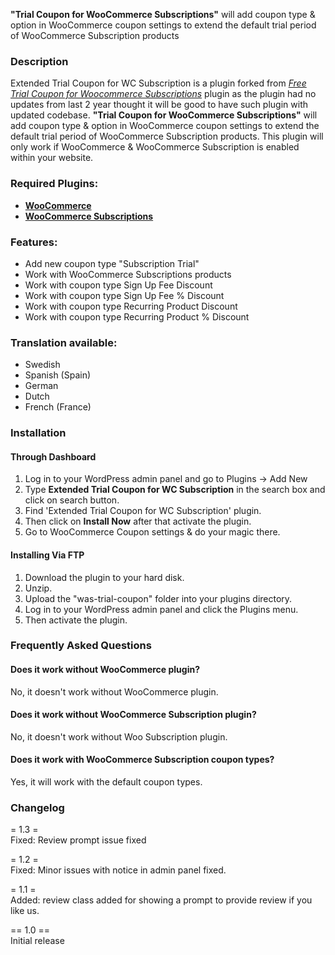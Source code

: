 **"Trial Coupon for WooCommerce Subscriptions"** will add coupon type & option in WooCommerce coupon settings to extend the default trial period of WooCommerce Subscription products

### Description
Extended Trial Coupon for WC Subscription is a plugin forked from [*Free Trial Coupon for Woocommerce Subscriptions*](https://wordpress.org/plugins/woo-subscription-trial-coupon/) plugin as the plugin had no updates from last 2 year thought it will be good to have such plugin with updated codebase. **"Trial Coupon for WooCommerce Subscriptions"** will add coupon type & option in WooCommerce coupon settings to extend the default trial period of WooCommerce Subscription products. This plugin will only work if WooCommerce & WooCommerce Subscription is enabled within your website.

### Required Plugins:
- [**WooCommerce**](https://wordpress.org/plugins/woocommerce/)
- [**WooCommerce Subscriptions**](https://woocommerce.com/products/woocommerce-subscriptions/)

### Features:
- Add new coupon type \"Subscription Trial\"
- Work with WooCommerce Subscriptions products
- Work with coupon type Sign Up Fee Discount
- Work with coupon type Sign Up Fee % Discount
- Work with coupon type Recurring Product Discount
- Work with coupon type Recurring Product % Discount

### Translation available:
- Swedish
- Spanish (Spain)
- German
- Dutch
- French (France)

### Installation
#### Through Dashboard
1. Log in to your WordPress admin panel and go to Plugins -> Add New
2. Type **Extended Trial Coupon for WC Subscription** in the search box and click on search button.
3. Find \'Extended Trial Coupon for WC Subscription\' plugin.
4. Then click on **Install Now** after that activate the plugin.
5. Go to WooCommerce Coupon settings & do your magic there.

#### Installing Via FTP
1. Download the plugin to your hard disk.
2. Unzip.
3. Upload the \"was-trial-coupon\" folder into your plugins directory.
4. Log in to your WordPress admin panel and click the Plugins menu.
5. Then activate the plugin.

### Frequently Asked Questions
#### Does it work without WooCommerce plugin?
No, it doesn't work without WooCommerce plugin.
#### Does it work without WooCommerce Subscription plugin?
No, it doesn't work without Woo Subscription plugin.
#### Does it work with WooCommerce Subscription coupon types?
Yes, it will work with the default coupon types.

### Changelog
= 1.3 =\
Fixed: Review prompt issue fixed

= 1.2 =\
Fixed: Minor issues with notice in admin panel fixed.

= 1.1 =\
Added: review class added for showing a prompt to provide review if you like us.

== 1.0 ==\
Initial release
